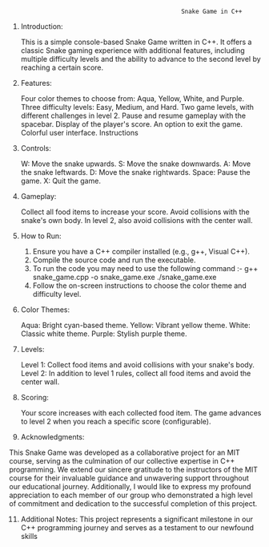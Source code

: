                                                     Snake Game in C++


1) Introduction:

    This is a simple console-based Snake Game written in C++. It offers a classic Snake gaming experience with additional features, including multiple difficulty levels and the ability to advance to the second level by reaching a certain score.

2) Features:

    Four color themes to choose from: Aqua, Yellow, White, and Purple.
    Three difficulty levels: Easy, Medium, and Hard.
    Two game levels, with different challenges in level 2.
    Pause and resume gameplay with the spacebar.
    Display of the player's score.
    An option to exit the game.
    Colorful user interface.
    Instructions

3) Controls:

    W: Move the snake upwards.
    S: Move the snake downwards.
    A: Move the snake leftwards.
    D: Move the snake rightwards.
    Space: Pause the game.
    X: Quit the game.

4) Gameplay:

    Collect all food items to increase your score.
    Avoid collisions with the snake's own body.
    In level 2, also avoid collisions with the center wall.

5) How to Run:

    1. Ensure you have a C++ compiler installed (e.g., g++, Visual C++).
    2. Compile the source code and run the executable.
    3. To run the code you may need to use the following command :-
        g++ snake_game.cpp -o snake_game.exe
        ./snake_game.exe
    4. Follow the on-screen instructions to choose the color theme and difficulty level.


6) Color Themes:

    Aqua: Bright cyan-based theme.
    Yellow: Vibrant yellow theme.
    White: Classic white theme.
    Purple: Stylish purple theme.

7) Levels:

    Level 1: Collect food items and avoid collisions with your snake's body.
    Level 2: In addition to level 1 rules, collect all food items and avoid the center wall.

8) Scoring:

    Your score increases with each collected food item.
    The game advances to level 2 when you reach a specific score (configurable).

9) Acknowledgments:

This Snake Game was developed as a collaborative project for an MIT course, serving as the culmination of our collective expertise in C++ programming. We extend our sincere gratitude to the instructors of the MIT course for their invaluable guidance and unwavering support throughout our educational journey. Additionally, I would like to express my profound appreciation to each member of our group who demonstrated a high level of commitment and dedication to the successful completion of this project.

11) Additional Notes:
    This project represents a significant milestone in our C++ programming journey and serves as a testament to our newfound skills

